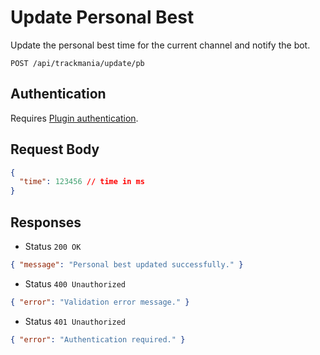 # Update Personal Best

Update the personal best time for the current channel and notify the bot.

```http
POST /api/trackmania/update/pb
```

## Authentication

Requires [Plugin authentication](../../authentication/plugin.md).

## Request Body

```json
{
  "time": 123456 // time in ms
}
```

## Responses

- Status `200 OK`

```json
{ "message": "Personal best updated successfully." }
```

- Status `400 Unauthorized`

```json
{ "error": "Validation error message." }
```

- Status `401 Unauthorized`

```json
{ "error": "Authentication required." }
```
